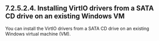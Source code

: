 ## 7.2.5.2.4. Installing VirtIO drivers from a SATA CD drive on an existing Windows VM

You can install the VirtIO drivers from a SATA CD drive on an existing Windows virtual machine (VM).

<!-- image -->


